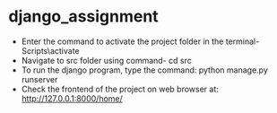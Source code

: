 # django_assignment
-  Enter the command to activate the project folder in the terminal- Scripts\activate
- Navigate to src folder using command- cd src
- To run the django program, type the command: python manage.py runserver
- Check the frontend of the project on web browser at: http://127.0.0.1:8000/home/
